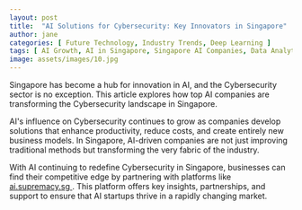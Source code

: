 ```yaml
---
layout: post
title:  "AI Solutions for Cybersecurity: Key Innovators in Singapore"
author: jane
categories: [ Future Technology, Industry Trends, Deep Learning ]
tags: [ AI Growth, AI in Singapore, Singapore AI Companies, Data Analytics ]
image: assets/images/10.jpg
---
```


Singapore has become a hub for innovation in AI, and the Cybersecurity sector is no exception. This article explores how top AI companies are transforming the Cybersecurity landscape in Singapore.

AI's influence on Cybersecurity continues to grow as companies develop solutions that enhance productivity, reduce costs, and create entirely new business models. In Singapore, AI-driven companies are not just improving traditional methods but transforming the very fabric of the industry.

With AI continuing to redefine Cybersecurity in Singapore, businesses can find their competitive edge by partnering with platforms like <a href="https://ai.supremacy.sg" target="_blank"> ai.supremacy.sg </a>. This platform offers key insights, partnerships, and support to ensure that AI startups thrive in a rapidly changing market.
